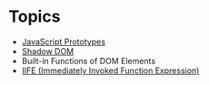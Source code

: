 # Topics

- [JavaScript Prototypes](./prototypes.md)
- [Shadow DOM](./shadow-dom)
- Built-in Functions of DOM Elements
- [IIFE (Immediately Invoked Function Expression)](./iife.md)
